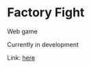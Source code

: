 # Factory Fight

Web game

Currently in development

Link: [here](https://lvoz2.github.io/factory-fight/)
